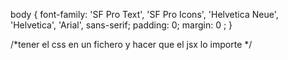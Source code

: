 body {
    font-family: 'SF Pro Text', 'SF Pro Icons', 'Helvetica Neue', 'Helvetica',
      'Arial', sans-serif;
    padding: 0;
    margin: 0 ;
  }
 

  /*tener el css en un fichero y hacer que el jsx lo importe */